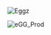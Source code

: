 

![Eggz](https://user-images.githubusercontent.com/20558188/231898776-0954f998-36ff-451f-ae4f-429ca334d0e5.png)

![eGG_Prod](https://user-images.githubusercontent.com/20558188/231896945-ff2df3fc-7614-4c0e-b4e5-a7179e235ad9.png)
